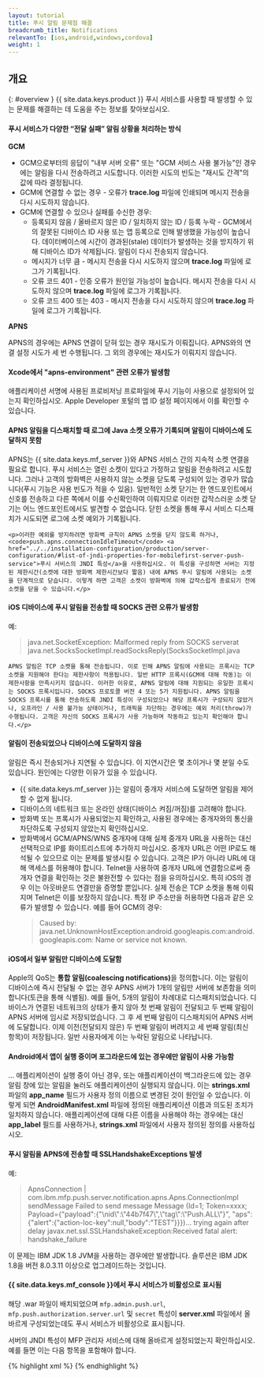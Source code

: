 ```yaml
---
layout: tutorial
title: 푸시 알림 문제점 해결
breadcrumb_title: Notifications
relevantTo: [ios,android,windows,cordova]
weight: 1
---
```

<!-- NLS_CHARSET=UTF-8 -->
## 개요
{: #overview }
{{ site.data.keys.product }} 푸시 서비스를 사용할 때 발생할 수 있는 문제를 해결하는 데 도움을 주는 정보를 찾아보십시오.

<div class="panel panel-default">
  <div class="panel-heading"><h4>푸시 서비스가 다양한 “전달 실패” 알림 상황을 처리하는 방식</h4></div>
  <div class="panel-body">
    <b>GCM</b><br/>
    <ul>
        <li>GCM으로부터의 응답이 "내부 서버 오류" 또는 "GCM 서비스 사용 불가능"인 경우에는 알림을 다시 전송하려고 시도합니다. 이러한 시도의 빈도는 "재시도 간격"의 값에 따라 결정됩니다.</li>
        <li>GCM에 연결할 수 없는 경우 - 오류가 <b>trace.log</b> 파일에 인쇄되며 메시지 전송을 다시 시도하지 않습니다.</li>
        <li>GCM에 연결할 수 있으나 실패를 수신한 경우:
            <ul>
                <li>등록되지 않음 / 올바르지 않은 ID / 일치하지 않는 ID / 등록 누락 - GCM에서의 잘못된 디바이스 ID 사용 또는 앱 등록으로 인해 발생했을 가능성이 높습니다. 데이터베이스에 시간이 경과된(stale) 데이터가 발생하는 것을 방지하기 위해 디바이스 ID가 삭제됩니다. 알림이 다시 전송되지 않습니다.</li>
                <li>메시지가 너무 큼 - 메시지 전송을 다시 시도하지 않으며 <b>trace.log</b> 파일에 로그가 기록됩니다.</li>
                <li>오류 코드 401 - 인증 오류가 원인일 가능성이 높습니다. 메시지 전송을 다시 시도하지 않으며 <b>trace.log</b> 파일에 로그가 기록됩니다.</li>
                <li>오류 코드 400 또는 403 - 메시지 전송을 다시 시도하지 않으며 <b>trace.log</b> 파일에 로그가 기록됩니다.</li>
            </ul>
        </li>
    </ul>
    <b>APNS</b><br/>
    <p>APNS의 경우에는 APNS 연결이 닫혀 있는 경우 재시도가 이뤄집니다. APNS와의 연결 설정 시도가 세 번 수행됩니다. 그 외의 경우에는 재시도가 이뤄지지 않습니다.</p>
  </div>
</div>

<div class="panel panel-default">
  <div class="panel-heading"><h4>Xcode에서 "apns-environment" 관련 오류가 발생함</h4></div>
  <div class="panel-body">
    <p>애플리케이션 서명에 사용된 프로비저닝 프로파일에 푸시 기능이 사용으로 설정되어 있는지 확인하십시오. Apple Developer 포털의 앱 ID 설정 페이지에서 이를 확인할 수 있습니다.</p>
  </div>
</div>

<div class="panel panel-default">
  <div class="panel-heading"><h4>APNS 알림을 디스패치할 때 로그에 Java 소켓 오류가 기록되며 알림이 디바이스에 도달하지 못함</h4></div>
  <div class="panel-body">
    <p>APNS는 {{ site.data.keys.mf_server }}와 APNS 서비스 간의 지속적 소켓 연결을 필요로 합니다. 푸시 서비스는 열린 소켓이 있다고 가정하고 알림을 전송하려고 시도합니다. 그러나 고객의 방화벽은 사용하지 않는 소켓을 닫도록 구성되어 있는 경우가 많습니다(푸시 기능은 사용 빈도가 적을 수 있음). 일반적인 소켓 닫기는 한 엔드포인트에서 신호를 전송하고 다른 쪽에서 이를 수신확인하여 이뤄지므로 이러한 갑작스러운 소켓 닫기는 어느 엔드포인트에서도 발견할 수 없습니다. 닫힌 소켓을 통해 푸시 서비스 디스패치가 시도되면 로그에 소켓 예외가 기록됩니다.</p>
    
    <p>이러한 예외를 방지하려면 방화벽 규칙이 APNS 소켓을 닫지 않도록 하거나, <code>push.apns.connectionIdleTimeout</code> <a href="../../installation-configuration/production/server-configuration/#list-of-jndi-properties-for-mobilefirst-server-push-service">푸시 서비스의 JNDI 특성</a>을 사용하십시오. 이 특성을 구성하면 서버는 지정된 제한시간(소켓에 대한 방화벽 제한시간보다 짧음) 내에 APNS 푸시 알림에 사용되는 소켓을 단계적으로 닫습니다. 이렇게 하면 고객은 소켓이 방화벽에 의해 갑작스럽게 종료되기 전에 소켓을 닫을 수 있습니다.</p>
  </div>
</div>

<div class="panel panel-default">
  <div class="panel-heading"><h4>iOS 디바이스에 푸시 알림을 전송할 때 SOCKS 관련 오류가 발생함</h4></div>
  <div class="panel-body">
    <p>예: <blockquote>java.net.SocketException: Malformed reply from SOCKS serverat java.net.SocksSocketImpl.readSocksReply(SocksSocketImpl.java</blockquote>
    
    APNS 알림은 TCP 소켓을 통해 전송됩니다. 이로 인해 APNS 알림에 사용되는 프록시는 TCP 소켓을 지원해야 한다는 제한사항이 적용됩니다. 일반 HTTP 프록시(GCM에 대해 작동)는 이 제한사항을 만족시키지 않습니다. 이러한 이유로, APNS 알림에 대해 지원되는 유일한 프록시는 SOCKS 프록시입니다. SOCKS 프로토콜 버전 4 또는 5가 지원됩니다. APNS 알림을 SOCKS 프록시를 통해 전송하도록 JNDI 특성이 구성되었으나 해당 프록시가 구성되지 않았거나, 오프라인 / 사용 불가능 상태이거나, 트래픽을 차단하는 경우에는 예외 처리(throw)가 수행됩니다. 고객은 자신의 SOCKS 프록시가 사용 가능하며 작동하고 있는지 확인해야 합니다.</p>
  </div>
</div>

<div class="panel panel-default">
  <div class="panel-heading"><h4>알림이 전송되었으나 디바이스에 도달하지 않음</h4></div>
  <div class="panel-body">
    <p>알림은 즉시 전송되거나 지연될 수 있습니다. 이 지연시간은 몇 초이거나 몇 분일 수도 있습니다. 원인에는 다양한 이유가 있을 수 있습니다.</p>
    <ul>
        <li>{{ site.data.keys.mf_server }}는 알림이 중개자 서비스에 도달하면 알림을 제어할 수 없게 됩니다.</li>
        <li>디바이스의 네트워크 또는 온라인 상태(디바이스 켜짐/꺼짐)를 고려해야 합니다.</li>
        <li>방화벽 또는 프록시가 사용되었는지 확인하고, 사용된 경우에는 중개자와의 통신을 차단하도록 구성되지 않았는지 확인하십시오.</li>
        <li>방화벽에서 GCM/APNS/WNS 중개자에 대해 실제 중개자 URL을 사용하는 대신 선택적으로 IP를 화이트리스트에 추가하지 마십시오. 중개자 URL은 어떤 IP로도 해석될 수 있으므로 이는 문제를 발생시킬 수 있습니다. 고객은 IP가 아니라 URL에 대해 액세스를 허용해야 합니다. Telnet을 사용하여 중개자 URL에 연결함으로써 중개자 연결을 확인하는 것은 불완전할 수 있다는 점을 유의하십시오. 특히 iOS의 경우 이는 아웃바운드 연결만을 증명할 뿐입니다. 실제 전송은 TCP 소켓을 통해 이뤄지며 Telnet은 이를 보장하지 않습니다. 특정 IP 주소만을 허용하면 다음과 같은 오류가 발생할 수 있습니다. 예를 들어 GCM의 경우: <blockquote>Caused by: java.net.UnknownHostException:android.googleapis.com:android.googleapis.com: Name or service not known.</blockquote></li>
    </ul>
  </div>
</div>

<div class="panel panel-default">
  <div class="panel-heading"><h4>iOS에서 일부 알림만 디바이스에 도달함</h4></div>
  <div class="panel-body">
    <p>Apple의 QoS는 <b>통합 알림(coalescing notifications)</b>을 정의합니다. 이는 알림이 디바이스에 즉시 전달될 수 없는 경우 APNS 서버가 1개의 알림만 서버에 보존함을 의미합니다(토큰을 통해 식별됨). 예를 들어, 5개의 알림이 차례대로 디스패치되었습니다. 디바이스가 연결된 네트워크의 상태가 좋지 않아 첫 번째 알림이 전달되고 두 번째 알림이 APNS 서버에 임시로 저장되었습니다. 그 후 세 번째 알림이 디스패치되어 APNS 서버에 도달합니다. 이제 이전(전달되지 않은) 두 번째 알림이 버려지고 세 번째 알림(최신 항목)이 저장됩니다. 일반 사용자에게 이는 누락된 알림으로 나타납니다.</p>
  </div>
</div>

<div class="panel panel-default">
  <div class="panel-heading"><h4>Android에서 앱이 실행 중이며 포그라운드에 있는 경우에만 알림이 사용 가능함</h4></div>
  <div class="panel-body">
    <p>... 애플리케이션이 실행 중이 아닌 경우, 또는 애플리케이션이 백그라운드에 있는 경우 알림 창에 있는 알림을 눌러도 애플리케이션이 실행되지 않습니다. 이는 <b>strings.xml</b> 파일의 <b>app_name</b> 필드가 사용자 정의 이름으로 변경된 것이 원인일 수 있습니다. 이렇게 되면 <b>AndroidManifest.xml</b> 파일에 정의된 애플리케이션 이름과 의도된 조치가 일치하지 않습니다.  애플리케이션에 대해 다른 이름을 사용해야 하는 경우에는 대신 <b>app_label</b> 필드를 사용하거나, <b>strings.xml</b> 파일에서 사용자 정의된 정의를 사용하십시오.</p>
  </div>
</div>


<div class="panel panel-default">
  <div class="panel-heading"><h4>푸시 알림을 APNS에 전송할 때 SSLHandshakeExceptions 발생</h4></div>
  <div class="panel-body">
  <p>예:</p> <blockquote>ApnsConnection | com.ibm.mfp.push.server.notification.apns.Apns.Connectionlmpl sendMessage Failed to send message Message (Id=1;  Token=xxxx; Payload={"payload":{"\nid\":\"44b7f47\",\"tag\":\"Push.ALL\"}", "aps":{"alert":{"action-loc-key":null,"body":"TEST"}}})... trying again after delay javax.net.ssl.SSLHandshakeException:Received fatal alert: handshake_failure</blockquote>
<p>이 문제는 IBM JDK 1.8 JVM을 사용하는 경우에만 발생합니다. 솔루션은 IBM JDK 1.8을 버전 8.0.3.11 이상으로 업그레이드하는 것입니다.</p>
  </div>
</div>

<div class="panel panel-default">
  <div class="panel-heading"><h4>{{ site.data.keys.mf_console }}에서 푸시 서비스가 비활성으로 표시됨</h4></div>
  <div class="panel-body">
    <p>해당 .war 파일이 배치되었으며 <code>mfp.admin.push.url</code>, <code>mfp.push.authorization.server.url</code> 및 <code>secret</code> 특성이 <b>server.xml</b> 파일에서 올바르게 구성되었는데도 푸시 서비스가 비활성으로 표시됩니다.</p>
    <p>서버의 JNDI 특성이 MFP 관리자 서비스에 대해 올바르게 설정되었는지 확인하십시오. 예를 들면 이는 다음 항목을 포함해야 합니다.</p>

{% highlight xml %}
<jndiEntry jndiName="mfpadmin/mfp.admin.push.url" value='"http://localhost:9080/imfpush"'/>
<jndiEntry jndiName="mfpadmin/mfp.admin.authorization.server.url" value='"http://localhost:9080/mfp"'/>
<jndiEntry jndiName="mfpadmin/mfp.push.authorization.client.id" value='"push-client-id"'/>
<jndiEntry jndiName="mfpadmin/mfp.push.authorization.client.secret" value='"pushSecret"'/>
<jndiEntry jndiName="mfpadmin/mfp.admin.authorization.client.id" value='"admin-client-id"'/>
<jndiEntry jndiName="mfpadmin/mfp.admin.authorization.client.secret" value='"adminSecret"'/>
<jndiEntry jndiName="mfpadmin/mfp.config.service.password" value='"{xor}DCs+LStubWw="'/>
<jndiEntry jndiName="mfpadmin/mfp.config.service.user" value='"configUser"'/>
{% endhighlight %}
  </div>
</div>
